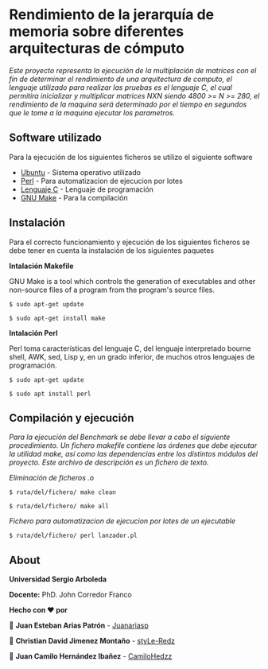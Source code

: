 # Rendimiento de la jerarquía de memoria sobre diferentes arquitecturas de cómputo

_Este proyecto representa la ejecución de la multiplación de matrices con el fin de determinar el rendimiento de una arquitectura de computo, el lenguaje utilizado para realizar las pruebas es el lenguaje C, el cual permitira inicializar y multiplicar matrices NXN siendo 4800 >= N >= 280, el rendimiento de la maquina será determinado por el tiempo en segundos que le tome a la maquina ejecutar los parametros._

## Software utilizado
Para la ejecución de los siguientes ficheros se utilizo el siguiente software
* [Ubuntu](https://ubuntu.com/download/desktop) - Sistema operativo utilizado
* [Perl](https://www.perl.org/) - Para automatizacion de ejecucion por lotes
* [Lenguaje C](https://es.wikipedia.org/wiki/C_(lenguaje_de_programaci%C3%B3n)) - Lenguaje de programación
* [GNU Make](https://www.gnu.org/software/make/) - Para la compilación

## Instalación
Para el correcto funcionamiento y ejecución de los siguientes ficheros se debe tener en cuenta la instalación de los siguientes paquetes

**Intalación Makefile**

GNU Make is a tool which controls the generation of executables and other non-source files of a program from the program's source files.


```
$ sudo apt-get update
```
```
$ sudo apt-get install make
```

**Intalación Perl**

Perl toma características del lenguaje C, del lenguaje interpretado bourne shell, AWK, sed, Lisp y, en un grado inferior, de muchos otros lenguajes de programación.

```
$ sudo apt-get update
```
```
$ sudo apt install perl
```



## Compilación y ejecución
_Para la ejecución del Benchmark se debe llevar a cabo el siguiente procedimiento. Un fichero makefile contiene las órdenes que debe ejecutar la utilidad make, así como las dependencias entre los distintos módulos del proyecto. Este archivo de descripción es un fichero de texto._




_Eliminación de ficheros .o_
```
$ ruta/del/fichero/ make clean
```
```
$ ruta/del/fichero/ make all
```

_Fichero para automatizacion de ejecucion por lotes de un ejecutable_
```
$ ruta/del/fichero/ perl lanzador.pl
```


## About
**Universidad Sergio Arboleda**

**Docente:** PhD. John Corredor Franco

**Hecho con ❤️ por**

👦 **Juan Esteban Arias Patrón** - [Juanariasp](https://github.com/Juanariasp)

👦 **Christian David Jimenez Montaño** - [styLe-Redz](https://github.com/styLe-Redz)

👦 **Juan Camilo Hernández Ibañez** - [CamiloHedzz](https://github.com/CamiloHedzz)




